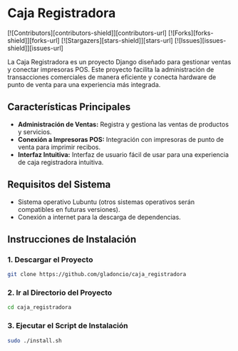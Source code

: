 # Caja Registradora

[![Contributors][contributors-shield]][contributors-url]
[![Forks][forks-shield]][forks-url]
[![Stargazers][stars-shield]][stars-url]
[![Issues][issues-shield]][issues-url]

La Caja Registradora es un proyecto Django diseñado para gestionar ventas y conectar impresoras POS. Este proyecto facilita la administración de transacciones comerciales de manera eficiente y conecta hardware de punto de venta para una experiencia más integrada.

## Características Principales

- **Administración de Ventas:** Registra y gestiona las ventas de productos y servicios.
- **Conexión a Impresoras POS:** Integración con impresoras de punto de venta para imprimir recibos.
- **Interfaz Intuitiva:** Interfaz de usuario fácil de usar para una experiencia de caja registradora intuitiva.

## Requisitos del Sistema
- Sistema operativo Lubuntu (otros sistemas operativos serán compatibles en futuras versiones).
- Conexión a internet para la descarga de dependencias.

## Instrucciones de Instalación

### 1. Descargar el Proyecto
```bash
git clone https://github.com/gladoncio/caja_registradora
```
### 2. Ir al Directorio del Proyecto
```bash
cd caja_registradora
```
### 3. Ejecutar el Script de Instalación
```bash
sudo ./install.sh
```
